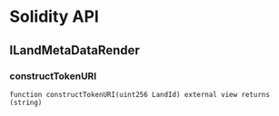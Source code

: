 # Solidity API

## ILandMetaDataRender

### constructTokenURI

```solidity
function constructTokenURI(uint256 LandId) external view returns (string)
```


